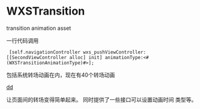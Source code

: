# WXSTransition
transition animation asset 

一行代码调用
```
 [self.navigationController wxs_pushViewController:[[SecondViewController alloc] init] animationType:<#(WXSTransitionAnimationType)#>];
```
包括系统转场动画在内，现在有40个转场动画

[dd](https://github.com/alanwangmodify/WXSTransition/blob/master/gif/boom.gif)

让页面间的转场变得简单起来。
同时提供了一些接口可以设置动画时间 类型等。


